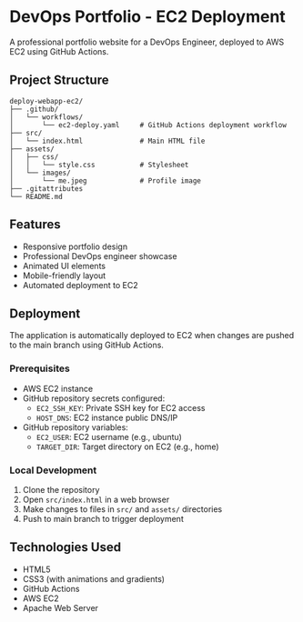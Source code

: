 # DevOps Portfolio - EC2 Deployment

A professional portfolio website for a DevOps Engineer, deployed to AWS EC2 using GitHub Actions.

## Project Structure

```
deploy-webapp-ec2/
├── .github/
│   └── workflows/
│       └── ec2-deploy.yaml     # GitHub Actions deployment workflow
├── src/
│   └── index.html              # Main HTML file
├── assets/
│   ├── css/
│   │   └── style.css           # Stylesheet
│   └── images/
│       └── me.jpeg             # Profile image
├── .gitattributes
└── README.md
```

## Features

- Responsive portfolio design
- Professional DevOps engineer showcase
- Animated UI elements
- Mobile-friendly layout
- Automated deployment to EC2

## Deployment

The application is automatically deployed to EC2 when changes are pushed to the main branch using GitHub Actions.

### Prerequisites

- AWS EC2 instance
- GitHub repository secrets configured:
  - `EC2_SSH_KEY`: Private SSH key for EC2 access
  - `HOST_DNS`: EC2 instance public DNS/IP
- GitHub repository variables:
  - `EC2_USER`: EC2 username (e.g., ubuntu)
  - `TARGET_DIR`: Target directory on EC2 (e.g., home)

### Local Development

1. Clone the repository
2. Open `src/index.html` in a web browser
3. Make changes to files in `src/` and `assets/` directories
4. Push to main branch to trigger deployment

## Technologies Used

- HTML5
- CSS3 (with animations and gradients)
- GitHub Actions
- AWS EC2
- Apache Web Server